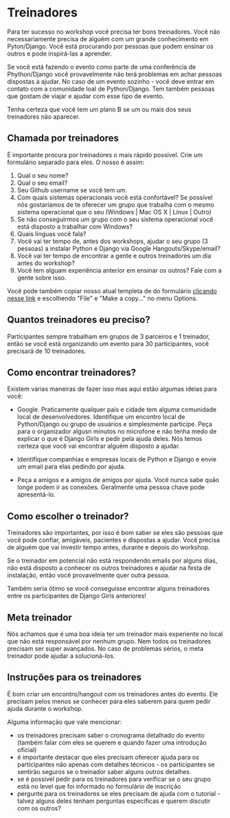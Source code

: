 # Treinadores

Para ter sucesso no workshop você precisa ter bons treinadores. Você não necessariamente precisa de alguém com um grande conhecimento em Pyton/Django. Você está procurando por pessoas que podem ensinar os outros e pode inspirá-las a aprender.

Se você está fazendo o evento como parte de uma conferência de Phython/Django você provavelmente não terá problemas em achar pessoas dispostas a ajudar. No caso de um evento sozinho - você deve entrar em contato com a comunidade loal de Python/Django. Tem também pessoas que gostam de viajar e ajudar com esse tipo de evento.

Tenha certeza que você tem um plano B se um ou mais dos seus treinadores não aparecer.


## Chamada por treinadores

É importante procura por treinadores o mais rápido possível. Crie um formulário separado para eles.
O nosso é assim:

1. Qual o seu nome?
2. Qual o seu email?
3. Seu Github username se você tem um.
4. Com quais sistemas operacionais você está confortável? Se possível nós gostaríamos de te oferecer um grupo que trabalha com o mesmo sistema operacional que o seu (Windows | Mac OS X | Linux | Outro)
5. Se não conseguirmos um grupo com o seu sistema operacional você está disposto a trabalhar com Windows?
6. Quais línguas você fala?
7. Você vai ter tempo de, antes dos workshops, ajudar o seu grupo (3 pessoas) a instalar Python e Django via Google Hangouts/Skype/email?
8. Você vai ter tempo de encontrar a gente e outros treinadores um dia antes do workshop?
9. Você tem alguam experiência anterior em ensinar os outros? Fale com a gente sobre isso.

Você pode também copiar nosso atual templeta de do formulário [clicando nesse link](https://docs.google.com/forms/d/1aLsyxtA-iABOnlG6Puc0ftEUuT9DcfQ6pANHvmc6lRI/edit?usp=sharing) e escolhendo "File" e "Make a copy..." no menu Options.

## Quantos treinadores eu preciso?

Participantes sempre trabalham em grupos de 3 parceiros e 1 treinador, então se você está organizando um evento para 30 participantes, você precisará de 10 treinadores.

## Como encontrar treinadores?

Existem várias maneiras de fazer isso mas aqui estão algumas ideias para você:

- Google. Praticamente qualquer país e cidade tem alguma comunidade local de desenvolvedores. Identifique um encontro local de Python/Django ou grupo de usuários e simplesmente participe. Peça para o organizador algusn minutos no microfone e não tenha medo de explicar o que é Django Girls e pedir pela ajuda deles.
Nós temos certeza que você vai encontrar alguém disposto a ajudar.

- Identifique companhias e empresas locais de Python e Django e envie um email para elas pedindo por ajuda.

- Peça a amigos e a amigos de amigos por ajuda. Você nunca sabe quão longe podem ir as conexões. Geralmente uma pessoa chave pode apresentá-lo.

## Como escolher o treinador?

Treinadores são importantes, por isso é bom saber se eles são pessoas que você pode confiar, amigáveis, pacientes e dispostas a ajudar. Você precisa de alguém que vai investir tempo antes, durante e depois do workshop.

Se o treinador em potencial não está respondendo emails por alguns dias, não está disposto a conhecer os outros treinadores e ajudar na festa de instalação, então você provavelmente quer outra pessoa.

Também seria ótimo se você conseguisse encontrar alguns treinadores entre os participantes de Django Girls anteriores!

## Meta treinador

Nós achamos que é uma boa ideia ter um treinador mais experiente no local que não está responsável por nenhum grupo. Nem todos os treinadores precisam ser super avançados. No caso de problemas sérios, o meta treinador pode ajudar a solucioná-los.

## Instruções para os treinadores

É bom criar um encontro/hangout com os treinadores antes do evento. Ele precisam pelos menos se conhecer para eles saberem para quem pedir ajuda durante o workshop.

Alguma informação que vale mencionar:
- os treinadores precisam saber o cronograma detalhado do evento (também falar com eles se querem e quando fazer uma introdução oficial)
- é importante destacar que eles precisam oferecer ajuda para os participantes não apenas com detalhes técnicos - os participantes se sentirão seguros se o treinador saber alguns outros detalhes
- se é possível pedir para os treinadores para verificar se o seu grupo está no level que foi informado no formulário de inscrição
- pergunte para os treinadores se eles precisam de ajuda com o tutorial - talvez alguns deles tenham perguntas específicas e querem discutir com os outros?
